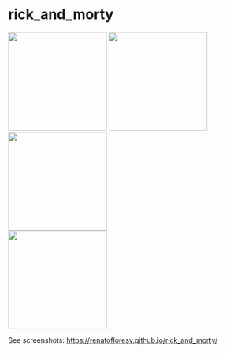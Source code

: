 # rick_and_morty

<div>
<img src="https://user-images.githubusercontent.com/68215023/177455710-1f5d2f87-0ffb-4b05-b0a5-e459aa3d78ae.jpg" width="200px"</img>
<img src="https://user-images.githubusercontent.com/68215023/177455713-abcd1f5c-442c-4385-9293-d0c51faa11dc.jpg" width="200px"</img>
</div>

<div>
<img src="https://user-images.githubusercontent.com/68215023/177455718-6adfb9b8-bff1-4c7c-9d16-c8de224effe3.jpg" height="200px"</img>

</div>
<div>
<img src="https://user-images.githubusercontent.com/68215023/177455721-d069c143-f245-44eb-b4b6-020faf6a8752.jpg" height="200px"</img>
</div>

See screenshots:
https://renatofloresv.github.io/rick_and_morty/
